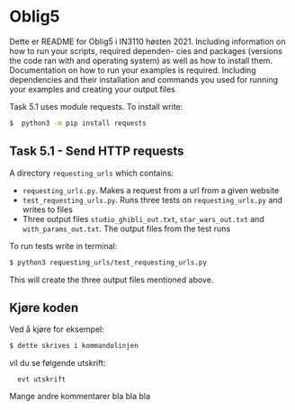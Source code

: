 # Oblig5

Dette er README for Oblig5 i IN3110 høsten 2021. Including information on how to run your scripts, required dependen- cies and packages (versions the code ran with and operating system) as well as how to install them. Documentation on how to run your examples is required.
Including dependencies and their installation and commands you used for running your examples and creating your output files

Task 5.1 uses module requests. To install write:
```sh
$  python3 -m pip install requests
```

## Task 5.1 - Send HTTP requests

A directory `requesting_urls` which contains:
- `requesting_urls.py`. Makes a request from a url from a given website
- `test_requesting_urls.py`. Runs three tests on `requesting_urls.py` and writes to files
- Three output files `studio_ghibli_out.txt`, `star_wars_out.txt` and `with_params_out.txt`. The output files from the test runs

To run tests write in terminal:
```sh
$ python3 requesting_urls/test_requesting_urls.py
```
This will create the three output files mentioned above.

## Kjøre koden

Ved å kjøre for eksempel:
```sh
$ dette skrives i kommandolinjen
```

vil du se følgende utskrift:
```
  evt utskrift
```

Mange andre kommentarer bla bla bla
